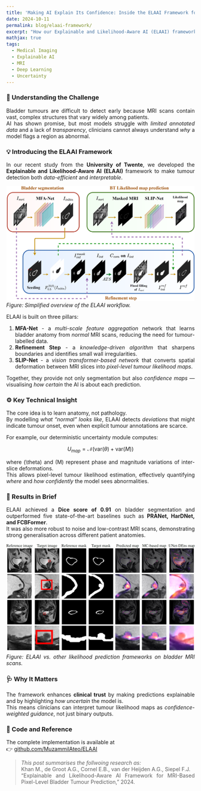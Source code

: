 ```yaml
---
title: 'Making AI Explain Its Confidence: Inside the ELAAI Framework for Tumour Prediction'
date: 2024-10-11
permalink: blog/elaai-framework/
excerpt: "How our Explainable and Likelihood-Aware AI (ELAAI) framework improves tumour prediction in MRI scans while ensuring transparency and clinical trust."
mathjax: true
tags:
  - Medical Imaging
  - Explainable AI
  - MRI
  - Deep Learning
  - Uncertainty
---
```


<div style="text-align:justify;" markdown="1">

### 🧠 Understanding the Challenge
Bladder tumours are difficult to detect early because MRI scans contain vast, complex structures that vary widely among patients.  
AI has shown promise, but most models struggle with *limited annotated data* and a lack of *transparency*, clinicians cannot always understand *why* a model flags a region as abnormal.

### 💡 Introducing the ELAAI Framework
In our recent study from the **University of Twente**, we developed the **Explainable and Likelihood-Aware AI (ELAAI)** framework to make tumour detection both *data-efficient* and *interpretable*.

![ELAAI Overview](/images/blogs/elaai_overview.png)
*Figure: Simplified overview of the ELAAI workflow.*

ELAAI is built on three pillars:

1. **MFA-Net** - a *multi-scale feature aggregation* network that learns bladder anatomy from *normal* MRI scans, reducing the need for tumour-labelled data.  
2. **Refinement Step** - a *knowledge-driven algorithm* that sharpens boundaries and identifies small wall irregularities.  
3. **SLIP-Net** - a *vision transformer-based network* that converts spatial deformation between MRI slices into *pixel-level tumour likelihood maps*.

Together, they provide not only segmentation but also *confidence maps* — visualising *how certain* the AI is about each prediction.

### ⚙️ Key Technical Insight
The core idea is to learn anatomy, not pathology.  
By modelling *what “normal” looks like*, ELAAI detects *deviations* that might indicate tumour onset, even when explicit tumour annotations are scarce.

For example, our deterministic uncertainty module computes:

$$
U_{map} = \mathcal{N}\big( \text{var}(\theta) + \text{var}(M) \big)
$$

where \(\theta\) and \(M\) represent phase and magnitude variations of inter-slice deformations.  
This allows pixel-level tumour likelihood estimation, effectively quantifying *where* and *how confidently* the model sees abnormalities.

### 🔬 Results in Brief
ELAAI achieved a **Dice score of 0.91** on bladder segmentation and outperformed five state-of-the-art baselines such as **PRANet, HarDNet, and FCBFormer**.  
It was also more robust to noise and low-contrast MRI scans, demonstrating strong generalisation across different patient anatomies.

![Results comparison](/images/blogs/elaai_results.png)
*Figure: ELAAI vs. other likelihood prediction frameworks on bladder MRI scans.*

### 🩺 Why It Matters
The framework enhances **clinical trust** by making predictions explainable and by highlighting *how uncertain* the model is.  
This means clinicians can interpret tumour likelihood maps as *confidence-weighted guidance*, not just binary outputs.

### 🔗 Code and Reference
The complete implementation is available at  
👉 [github.com/MuzammilAteo/ELAAI](https://github.com/MuzammilAteo/ELAAI)

> _This post summarises the follwoing research as:_  
> Khan M., de Groot A.G., Cornel E.B., van der Heijden A.G., Siepel F.J.  
> “Explainable and Likelihood-Aware AI Framework for MRI-Based Pixel-Level Bladder Tumour Prediction,” 2024.

</div>
